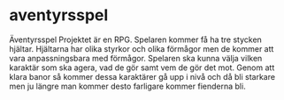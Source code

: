# aventyrsspel

Äventyrsspel
Projektet är en RPG. Spelaren kommer få ha tre stycken hjältar. Hjältarna har olika styrkor och olika förmågor men de kommer att vara anpassningsbara med förmågor. Spelaren ska kunna välja vilken karaktär som ska agera, vad de gör samt vem de gör det mot.
Genom att klara banor så kommer dessa karaktärer gå upp i nivå och då bli starkare men ju längre man kommer desto farligare kommer fienderna bli.

